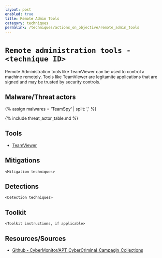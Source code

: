 ```yaml
---
layout: post
enabled: true
title: Remote Admin Tools
category: techniques
permalink: /techniques/actions_on_objective/remote_admin_tools
---
```

# `Remote administration tools - <technique ID>`

Remote Administration tools like TeamViewer can be used to control a machine remotely. Tools like TeamViewer are legitamite applications that are signed and may be trusted by security controls.

## Malware/Threat actors

{% assign malwares = 'TeamSpy' | split: ',' %}

{% include threat_actor_table.md %}

## Tools

* [TeamViewer](https://www.teamviewer.com/en-us/)

## Mitigations

`<Mitigation techniques>`

## Detections

`<Detection techniques>`

## Toolkit

`<Toolkit instructions, if applicable>`

## Resources/Sources

* [Github - CyberMonitor/APT_CyberCriminal_Campagin_Collections](https://github.com/CyberMonitor/APT_CyberCriminal_Campagin_Collections)